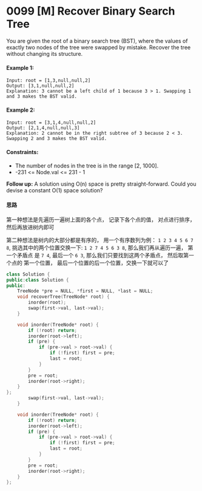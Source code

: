 # 0099 [M] Recover Binary Search Tree
You are given the root of a binary search tree (BST), where the values of exactly two nodes of the tree were swapped by mistake. Recover the tree without changing its structure.

#### Example 1:
```
Input: root = [1,3,null,null,2]
Output: [3,1,null,null,2]
Explanation: 3 cannot be a left child of 1 because 3 > 1. Swapping 1 and 3 makes the BST valid.
```
#### Example 2:
```
Input: root = [3,1,4,null,null,2]
Output: [2,1,4,null,null,3]
Explanation: 2 cannot be in the right subtree of 3 because 2 < 3. Swapping 2 and 3 makes the BST valid.
```

#### Constraints:
+ The number of nodes in the tree is in the range [2, 1000].
+ -231 <= Node.val <= 231 - 1

**Follow up:** A solution using O(n) space is pretty straight-forward. Could you devise a constant O(1) space solution?

#### 思路
第一种想法是先遍历一遍树上面的各个点， 记录下各个点的值， 对点进行排序，然后再放进树内即可

第二种想法是树内的大部分都是有序的， 用一个有序数列为例： `1 2 3 4 5 6 7 8`, 挑选其中的两个位置交换一下: `1 2 7 4 5 6 3 8`, 那么我们再从遍历一遍， 第一个矛盾点 是 `7 4`, 最后一个 `6 3`, 那么我们只要找到这两个矛盾点， 然后取第一个点的 第一个位置， 最后一个位置的后一个位置，交换一下就可以了
```C++
class Solution {
public:class Solution {
public:
    TreeNode *pre = NULL, *first = NULL, *last = NULL;
    void recoverTree(TreeNode* root) {
        inorder(root);
        swap(first->val, last->val);
    }

    void inorder(TreeNode* root) {
        if (!root) return;
        inorder(root->left);
        if (pre) {
            if (pre->val > root->val) {
                if (!first) first = pre;
                last = root;
            }
        }
        pre = root;
        inorder(root->right);
    }
};
        swap(first->val, last->val);
    }

    void inorder(TreeNode* root) {
        if (!root) return;
        inorder(root->left);
        if (pre) {
            if (pre->val > root->val) {
                if (!first) first = pre;
                last = root;
            }
        }
        pre = root;
        inorder(root->right);
    }
};
```